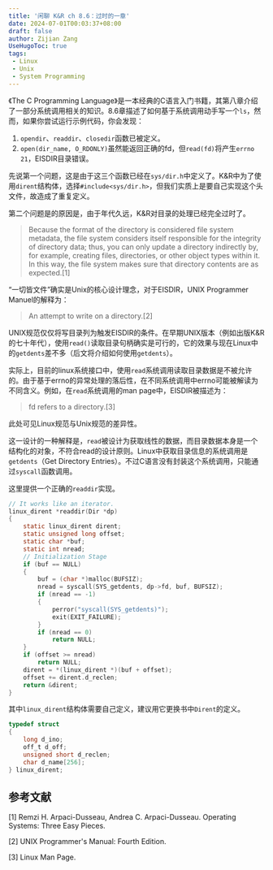 ```yaml
---
title: '闲聊 K&R ch 8.6：过时的一章'
date: 2024-07-01T00:03:37+08:00
draft: false
author: Zijian Zang
UseHugoToc: true
tags: 
 - Linux
 - Unix
 - System Programming
---
```


<!--more-->

《The C Programming Language》是一本经典的C语言入门书籍，其第八章介绍了一部分系统调用相关的知识。8.6章描述了如何基于系统调用动手写一个`ls`，然而，如果你尝试运行示例代码，你会发现：

1. `opendir`、`readdir`、`closedir`函数已被定义。
2. `open(dir_name, O_RDONLY)`虽然能返回正确的fd，但`read(fd)`将产生`errno 21`，EISDIR目录错误。

先说第一个问题，这是由于这三个函数已经在`sys/dir.h`中定义了。K&R中为了使用`dirent`结构体，选择`#include<sys/dir.h>`，但我们实质上是要自己实现这个头文件，故造成了重复定义。

第二个问题是的原因是，由于年代久远，K&R对目录的处理已经完全过时了。

> Because the format of the directory is considered file system metadata, the file system considers itself responsible for the integrity of directory data; thus, you can only update a directory indirectly by, for example, creating files, directories, or other object types within it. In this way, the file system makes sure that directory contents are as expected.[1]

“一切皆文件”确实是Unix的核心设计理念，对于EISDIR，UNIX Programmer Manuel的解释为：
>An attempt to write on a directory.[2]

UNIX规范仅仅将写目录列为触发EISDIR的条件。在早期UNIX版本（例如出版K&R的七十年代），使用`read()`读取目录句柄确实是可行的，它的效果与现在Linux中的`getdents`差不多（后文将介绍如何使用`getdents`）。

实际上，目前的linux系统接口中，使用`read`系统调用读取目录数据是不被允许的。由于基于errno的异常处理的落后性，在不同系统调用中errno可能被解读为不同含义。例如，在`read`系统调用的man page中，EISDIR被描述为：

>fd refers to a directory.[3]

此处可见Linux规范与Unix规范的差异性。

这一设计的一种解释是，`read`被设计为获取线性的数据，而目录数据本身是一个结构化的对象，不符合read的设计原则。Linux中获取目录信息的系统调用是`getdents`（Get Directory Entries）。不过C语言没有封装这个系统调用，只能通过`syscall`函数调用。

这里提供一个正确的`readdir`实现。

```c
// It works like an iterator.
linux_dirent *readdir(Dir *dp)
{
    static linux_dirent dirent;
    static unsigned long offset;
    static char *buf;
    static int nread;
    // Initialization Stage
    if (buf == NULL)
    {
        buf = (char *)malloc(BUFSIZ);
        nread = syscall(SYS_getdents, dp->fd, buf, BUFSIZ);
        if (nread == -1)
        {
            perror("syscall(SYS_getdents)");
            exit(EXIT_FAILURE);
        }
        if (nread == 0)
            return NULL;
    }
    if (offset >= nread)
        return NULL;
    dirent = *(linux_dirent *)(buf + offset);
    offset += dirent.d_reclen;
    return &dirent;
}
```

其中`linux_dirent`结构体需要自己定义，建议用它更换书中`Dirent`的定义。

```c
typedef struct
{
    long d_ino;
    off_t d_off;
    unsigned short d_reclen;
    char d_name[256];
} linux_dirent;
```

## 参考文献

[1] Remzi H. Arpaci-Dusseau, Andrea C. Arpaci-Dusseau. Operating Systems: Three Easy Pieces.

[2] UNIX Programmer's Manual: Fourth Edition.

[3] Linux Man Page. 